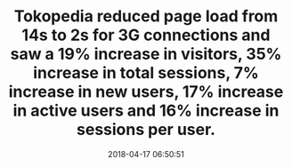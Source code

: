 ---
layout: post
title:  "Tokopedia reduced page load from 14s to 2s for 3G connections and saw a 19% increase in visitors, 35% increase in total sessions, 7% increase in new users, 17% increase in active users and 16% increase in sessions per user."
storySource: "http://tech.tokopedia.com/blog/how-tokopedia-gained-new-users-with-faster-loading-speed/"
img:
 image: "tokopedia-logo.png"
 alt: "Tokopedia Logo"
date:   2018-04-17 06:50:51
tags:
 - sessions
 - reach
 - engagement
 - traffic
 - "2018"
---